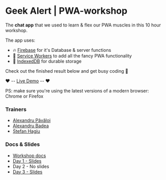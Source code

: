 # Geek Alert | PWA-workshop

The **chat app** that we used to learn & flex our PWA muscles in this 10 hour workshop. 

The app uses:

* 🔥 [Firebase](https://firebase.google.com/) for it's Database & server functions 
* 🚀 [Service Workers](https://developer.mozilla.org/en-US/docs/Web/API/Service_Worker_API) to add all the fancy PWA functionality
* 💾 [IndexedDB](https://developer.mozilla.org/en-US/docs/Web/API/IndexedDB_API) for durable storage


Check out the finished result below and get busy coding 👊

❤  -- [Live Demo](https://geekyandfun.github.io/PWA-workshop/) -- ❤

PS: make sure you're using the latest versions of a modern browser: Chrome or Firefox 

### Trainers

 * [Alexandru Păvăloi](https://iampava.com)
 * [Alexandru Badea](https://twitter.com/AlxBadea)
 * [Ștefan Hagiu](https://twitter.com/stefanhagiu)

### Docs & Slides

* [Workshop docs](https://github.com/GeekyAndFun/pwa-docs)
* [Day 1 - Slides](http://slides.com/iampava/pwa-workshop#/)
*  Day 2 - No slides
* [Day 3 - Slides](http://slides.com/stefanhagiu/indexeddb#/)